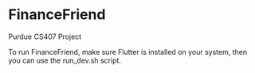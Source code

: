 # FinanceFriend

Purdue CS407 Project

To run FinanceFriend, make sure Flutter is installed on your system, then you can use the run_dev.sh script.
